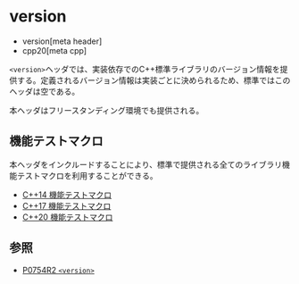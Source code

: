# version
* version[meta header]
* cpp20[meta cpp]

`<version>`ヘッダでは、実装依存でのC++標準ライブラリのバージョン情報を提供する。定義されるバージョン情報は実装ごとに決められるため、標準ではこのヘッダは空である。

本ヘッダはフリースタンディング環境でも提供される。

## 機能テストマクロ

本ヘッダをインクルードすることにより、標準で提供される全てのライブラリ機能テストマクロを利用することができる。

- [C++14 機能テストマクロ](/lang/cpp14/feature_test_macros.md)
- [C++17 機能テストマクロ](/lang/cpp17/feature_test_macros.md)
- [C++20 機能テストマクロ](/lang/cpp20/feature_test_macros.md)

## 参照
- [P0754R2 `<version>`](http://www.open-std.org/jtc1/sc22/wg21/docs/papers/2018/p0754r2.pdf)
